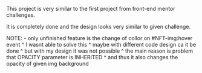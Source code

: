 This project is very similar to the first project from front-end mentor challenges.

It is completely done and the design looks very similar to given challenge.

NOTE:
    - only unfinished feature is the change of collor on #NFT-img:hover event 
        ^ I wasnt able to solve this 
        ^ maybe with different code design ca it be done
        ^ but with my design it was not possible
        ^ the main reason is problem that OPACITY parameter is INHERITED 
        ^ and thus it also changes the opacity of given img background
